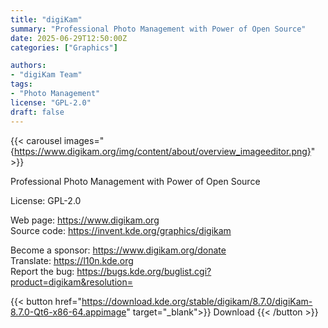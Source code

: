 ```yaml
---
title: "digiKam"
summary: "Professional Photo Management with Power of Open Source"
date: 2025-06-29T12:50:00Z
categories: ["Graphics"]

authors:
- "digiKam Team"
tags: 
- "Photo Management"
license: "GPL-2.0"
draft: false
---
```


{{< carousel images="{https://www.digikam.org/img/content/about/overview_imageeditor.png}" >}}

Professional Photo Management with Power of Open Source

License: GPL-2.0

Web page: <https://www.digikam.org>  
Source code: <https://invent.kde.org/graphics/digikam>

Become a sponsor: <https://www.digikam.org/donate>  
Translate: <https://l10n.kde.org>  
Report the bug: <https://bugs.kde.org/buglist.cgi?product=digikam&resolution=>  

{{< button href="https://download.kde.org/stable/digikam/8.7.0/digiKam-8.7.0-Qt6-x86-64.appimage" target="_blank">}}
Download
{{< /button >}}
